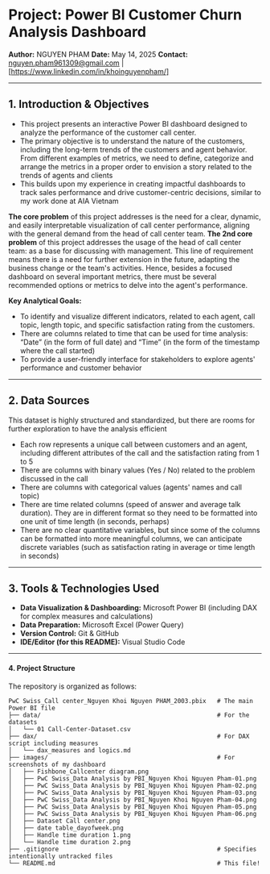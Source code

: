 # Project: Power BI Customer Churn Analysis Dashboard

**Author:** NGUYEN PHAM
**Date:** May 14, 2025
**Contact:** nguyen.pham961309@gmail.com | [https://www.linkedin.com/in/khoinguyenpham/]

---

## 1. Introduction & Objectives

* This project presents an interactive Power BI dashboard designed to analyze the performance of the customer call center.  
* The primary objective is to understand the nature of the customers, including the long-term trends of the customers and agent behavior. From different examples of metrics, we need to define, categorize and arrange the metrics in a proper order to envision a story related to the trends of agents and clients
* This builds upon my experience in creating impactful dashboards to track sales performance and drive customer-centric decisions, similar to my work done at AIA Vietnam

**The core problem** of this project addresses is the need for a clear, dynamic, and easily interpretable visualization of call center performance, aligning with the general demand from the head of call center team. 
**The 2nd core problem** of this project addresses the usage of the head of call center team: as a base for discussing with management. This line of requirement means there is a need for further extension in the future, adapting the business change or the team's activities. Hence, besides a focused dashboard on several important metrics, there must be several recommended options or metrics to delve into the agent's performance. 

**Key Analytical Goals:**
* To identify and visualize different indicators, related to each agent, call topic, length topic, and specific satisfaction rating from the customers.
* There are columns related to time that can be used for time analysis: “Date” (in the form of full date) and “Time” (in the form of the timestamp where the call started)
* To provide a user-friendly interface for stakeholders to explore agents' performance and customer behavior

---

## 2. Data Sources
This dataset is highly structured and standardized, but there are rooms for further exploration to have the analysis efficient
* Each row represents a unique call between customers and an agent, including different attributes of the call and the satisfaction rating from 1 to 5 
* There are columns with binary values (Yes / No) related to the problem discussed in the call
* There are columns with categorical values (agents' names and call topic)
* There are time related columns (speed of answer and average talk duration). They are in different format so they need to be formatted into one unit of time length (in seconds, perhaps)
* There are no clear quantitative variables, but since some of the columns can be formatted into more meaningful columns, we can anticipate discrete variables (such as satisfaction rating in average or time length in seconds)

---

## 3. Tools & Technologies Used
*   **Data Visualization & Dashboarding:** Microsoft Power BI (including DAX for complex measures and calculations)
*   **Data Preparation:** Microsoft Excel (Power Query)
*   **Version Control:** Git & GitHub
*   **IDE/Editor (for this README):** Visual Studio Code

---

#### 4. Project Structure

The repository is organized as follows:

```text
PwC Swiss_Call center_Nguyen Khoi Nguyen PHAM_2003.pbix   # The main Power BI file
├── data/                                                 # For the datasets
│   └── 01 Call-Center-Dataset.csv
├── dax/                                                  # For DAX script including measures
│   └── dax_measures and logics.md
├── images/                                               # For screenshots of my dashboard
│   ├── Fishbone_Callcenter diagram.png
│   ├── PwC Swiss_Data Analysis by PBI_Nguyen Khoi Nguyen Pham-01.png
│   ├── PwC Swiss_Data Analysis by PBI_Nguyen Khoi Nguyen Pham-02.png
│   ├── PwC Swiss_Data Analysis by PBI_Nguyen Khoi Nguyen Pham-03.png
│   ├── PwC Swiss_Data Analysis by PBI_Nguyen Khoi Nguyen Pham-04.png
│   ├── PwC Swiss_Data Analysis by PBI_Nguyen Khoi Nguyen Pham-05.png
│   ├── PwC Swiss_Data Analysis by PBI_Nguyen Khoi Nguyen Pham-06.png
│   ├── Dataset Call center.png
│   ├── date table_dayofweek.png
│   ├── Handle time duration 1.png
│   └── Handle time duration 2.png
├── .gitignore                                            # Specifies intentionally untracked files
└── README.md                                             # This file!
